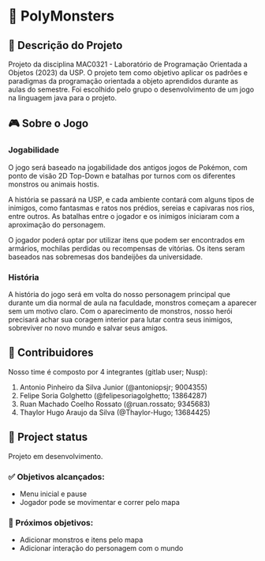 # 👾 PolyMonsters

## 📝 Descrição do Projeto
Projeto da disciplina MAC0321 - Laboratório de Programação Orientada a Objetos (2023) da USP. O projeto tem como objetivo aplicar os padrões e paradigmas da programação orientada a objeto aprendidos durante as aulas do semestre. Foi escolhido pelo grupo o desenvolvimento de um jogo na linguagem java para o projeto. 

## 🎮 Sobre o Jogo  

### Jogabilidade
O jogo será baseado na jogabilidade dos antigos jogos de Pokémon, com ponto de visão 2D Top-Down e batalhas por turnos com os diferentes monstros ou animais hostis. 

A história se passará na USP, e cada ambiente contará com alguns tipos de inimigos, como fantasmas e ratos nos prédios, sereias e capivaras nos rios, entre outros. As batalhas entre o jogador e os inimigos iniciaram com a aproximação do personagem.

O jogador poderá optar por utilizar itens que podem ser encontrados em armários, mochilas perdidas ou recompensas de vitórias. Os itens seram baseados nas sobremesas dos bandeijões da universidade.

### História
A história do jogo será em volta do nosso personagem principal que durante um dia normal de aula na faculdade, monstros começam a aparecer sem um motivo claro. Com o aparecimento de monstros, nosso herói precisará achar sua coragem interior para lutar contra seus inimigos, sobreviver no novo mundo e salvar seus amigos.

## 👥 Contribuidores
Nosso time é composto por 4 integrantes (gitlab user; Nusp):

1. Antonio Pinheiro da Silva Junior (@antoniopsjr; 9004355)
2. Felipe Soria Golghetto (@felipesoriagolghetto; 13864287)
3. Ruan Machado Coelho Rossato (@ruan.rossato; 9345683)
4. Thaylor Hugo Araujo da Silva (@Thaylor-Hugo; 13684425)

## 📌 Project status
Projeto em desenvolvimento.

### ✅ Objetivos alcançados:
* Menu inicial e pause
* Jogador pode se movimentar e correr pelo mapa
### 🔲 Próximos objetivos:
* Adicionar monstros e itens pelo mapa
* Adicionar interação do personagem com o mundo